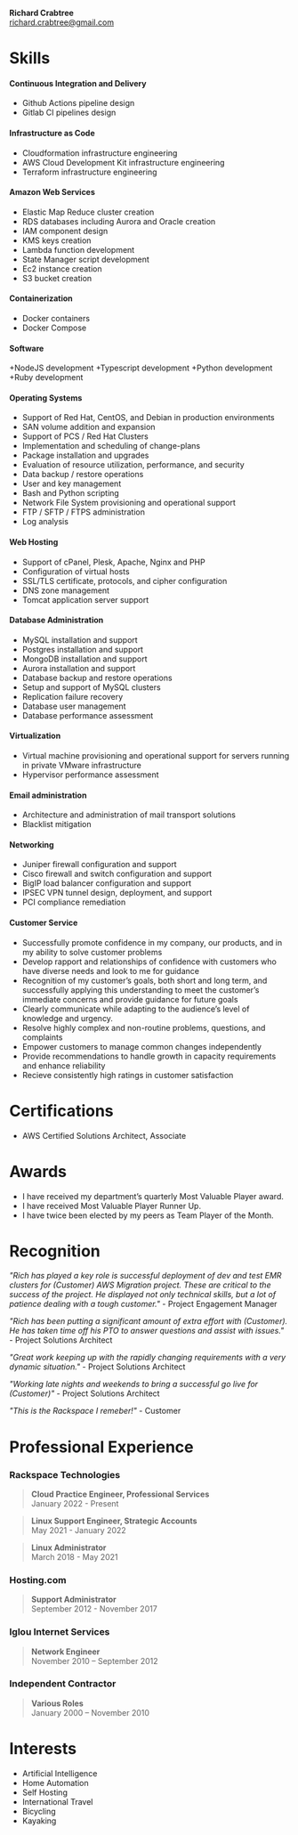 **Richard Crabtree**  
richard.crabtree@gmail.com  

# Skills

#### Continuous Integration and Delivery
+ Github Actions pipeline design
+ Gitlab CI pipelines design

#### Infrastructure as Code
+ Cloudformation infrastructure engineering
+ AWS Cloud Development Kit infrastructure engineering
+ Terraform infrastructure engineering

#### Amazon Web Services
+ Elastic Map Reduce cluster creation
+ RDS databases including Aurora and Oracle creation
+ IAM component design
+ KMS keys creation
+ Lambda function development
+ State Manager script development
+ Ec2 instance creation
+ S3 bucket creation

#### Containerization
+ Docker containers
+ Docker Compose

#### Software
+NodeJS development
+Typescript development
+Python development
+Ruby development

#### Operating Systems
+ Support of Red Hat, CentOS, and Debian in production environments
+ SAN volume addition and expansion
+ Support of PCS / Red Hat Clusters
+ Implementation and scheduling of change-plans
+ Package installation and upgrades
+ Evaluation of resource utilization, performance, and security
+ Data backup / restore operations 
+ User and key management
+ Bash and Python scripting
+ Network File System provisioning and operational support
+ FTP / SFTP / FTPS administration
+ Log analysis

#### Web Hosting
+ Support of cPanel, Plesk, Apache, Nginx and PHP
+ Configuration of virtual hosts
+ SSL/TLS certificate, protocols, and cipher configuration
+ DNS zone management
+ Tomcat application server support

#### Database Administration
+ MySQL installation and support
+ Postgres installation and support
+ MongoDB installation and support
+ Aurora installation and support
+ Database backup and restore operations
+ Setup and support of MySQL clusters
+ Replication failure recovery
+ Database user management
+ Database performance assessment

#### Virtualization
+ Virtual machine provisioning and operational support for servers running in private VMware infrastructure
+ Hypervisor performance assessment  

#### Email administration
+ Architecture and administration of mail transport solutions
+ Blacklist mitigation

#### Networking
+ Juniper firewall configuration and support
+ Cisco firewall and switch configuration and support
+ BigIP load balancer configuration and support
+ IPSEC VPN tunnel design, deployment, and support
+ PCI compliance remediation

#### Customer Service
+ Successfully promote confidence in my company, our products, and in my ability to solve customer problems
+ Develop rapport and relationships of confidence with customers who have diverse needs and look to me for guidance
+ Recognition of my customer’s goals, both short and long term, and successfully applying this understanding to meet the customer’s immediate concerns and provide guidance for future goals
+ Clearly communicate while adapting to the audience’s level of knowledge and urgency.
+ Resolve highly complex and non-routine problems, questions, and complaints 
+ Empower customers to manage common changes independently
+ Provide recommendations to handle growth in capacity requirements and enhance reliability
+ Recieve consistently high ratings in customer satisfaction


# Certifications
+ AWS Certified Solutions Architect, Associate


# Awards
+ I have received my department’s quarterly Most Valuable Player award. 
+ I have received Most Valuable Player Runner Up. 
+ I have twice been elected by my peers as Team Player of the Month. 


# Recognition
*"Rich has played a key role is successful deployment of dev and test EMR clusters for (Customer) AWS Migration project. These are critical to the success of the project. He displayed not only technical skills, but a lot of patience dealing with a tough customer."* - Project Engagement Manager  

*"Rich has been putting a significant amount of extra effort with (Customer). He has taken time off his PTO to answer questions and assist with issues."* - Project Solutions Architect  

*"Great work keeping up with the rapidly changing requirements with a very dynamic situation."* - Project Solutions Architect  

*"Working late nights and weekends to bring a successful go live for (Customer)"* - Project Solutions Architect  

*"This is the Rackspace I remeber!"* - Customer  




# Professional Experience  

### Rackspace Technologies  
> **Cloud Practice Engineer, Professional Services**  
January 2022 - Present
 
> **Linux Support Engineer, Strategic Accounts**  
May 2021 - January 2022

> **Linux Administrator**  
March 2018 - May 2021

### Hosting.com  
> **Support Administrator**  
September 2012 - November 2017 

### Iglou Internet Services  
> **Network Engineer**   
November 2010 – September 2012 

### Independent Contractor   
> **Various Roles**   
January 2000 – November 2010 

# Interests  
+ Artificial Intelligence
+ Home Automation 
+ Self Hosting
+ International Travel
+ Bicycling
+ Kayaking